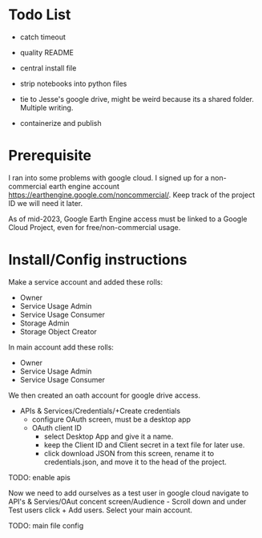  # Todo List

- catch timeout

- quality README

- central install file

- strip notebooks into python files

- tie to Jesse's google drive, might be weird because its a shared folder. Multiple writing.

- containerize and publish

# Prerequisite

 I ran into some problems with google cloud. I signed up for a non-commercial earth engine account
 https://earthengine.google.com/noncommercial/.
 Keep track of the project ID we will need it later.

 As of mid-2023, Google Earth Engine access must be linked to a Google Cloud Project, even for
 free/non-commercial usage.

 # Install/Config instructions

 Make a service account and added these rolls:
 - Owner
 - Service Usage Admin
 - Service Usage Consumer
 - Storage Admin
 - Storage Object Creator

 In main account add these rolls:
 - Owner
 - Service Usage Admin
 - Service Usage Consumer

 We then created an oath account for google drive access.
 - APIs & Services/Credentials/+Create credentials
	- configure OAuth screen, must be a desktop app
	- OAuth client ID
		- select Desktop App and give it a name.
		- keep the Client ID and Client secret in a text file for later use.
		- click download JSON from this screen, rename it to credentials.json, and move it
		to the head of the project.

 TODO: enable apis

 Now we need to add ourselves as a test user
 in google cloud navigate to API's & Servies/OAut concent screen/Audience
	- Scroll down and under Test users click + Add users. Select your main account.


TODO: main file config


